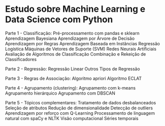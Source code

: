 # Estudo sobre Machine Learning e Data Science com Python

Parte 1 - Classificação:
Pré-processamento com pandas e sklearn
Aprendizagem Bayesiana
Aprendizagem por Árvore de Decisão
Aprendizagem por Regras
Aprendizagem Baseada em Instâncias
Regressão Logística
Máquinas de Vetores de Suporte (SVM)
Redes Neurais Artificiais
Avaliação de Algoritmos de Classificação
Combinação e Rekeição de Classificadores


Parte 2 - Regressão:
Regressão Linear
Outros Tipos de Regressão


Parte 3 - Regras de Associação:
Algoritmo apriori
Algoritmo ECLAT


Parte 4 - Agrupamento (clustering):
Agrupamento com k-means
Agrupamento hierárquico
Agrupamento com DBSCAN


Parte 5 - Tópicos complementares:
Tratamento de dados desbalanceados
Seleção de atributos
Redução de dimensionalidade
Detecção de outliers
Aprendizagem por reforço com Q-Learning
Processamento de linguagem natural com spaCy e NLTK
Visão computacional
Séries temporais

